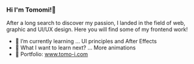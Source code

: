### Hi I'm Tomomi!👋

After a long search to discover my passion, I landed in the field of web, graphic and UI/UX design. 
Here you will find some of my frontend work!


- 🌱 I’m currently learning ... UI principles and After Effects
- 🤔 What I want to learn next? ... More animations
- 📔 Portfolio: www.tomo-i.com

